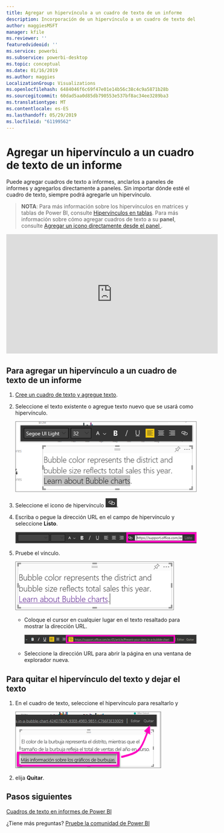 ```yaml
---
title: Agregar un hipervínculo a un cuadro de texto de un informe
description: Incorporación de un hipervínculo a un cuadro de texto del servicio Power BI y de Power BI Desktop
author: maggiesMSFT
manager: kfile
ms.reviewer: ''
featuredvideoid: ''
ms.service: powerbi
ms.subservice: powerbi-desktop
ms.topic: conceptual
ms.date: 01/16/2019
ms.author: maggies
LocalizationGroup: Visualizations
ms.openlocfilehash: 6484046f6c69f47e01e14b56c38c4c9a5871b28b
ms.sourcegitcommit: 60dad5aa0d85db790553e537bf8ac34ee3289ba3
ms.translationtype: MT
ms.contentlocale: es-ES
ms.lasthandoff: 05/29/2019
ms.locfileid: "61199562"
---
```

# <a name="add-a-hyperlink-to-a-text-box-in-a-report"></a>Agregar un hipervínculo a un cuadro de texto de un informe
Puede agregar cuadros de texto a informes, anclarlos a paneles de informes y agregarlos directamente a paneles. Sin importar dónde esté el cuadro de texto, siempre podrá agregarle un hipervínculo.  

> **NOTA**: Para más información sobre los hipervínculos en matrices y tablas de Power BI, consulte [Hipervínculos en tablas](power-bi-hyperlinks-in-tables.md). Para más información sobre cómo agregar cuadros de texto a su **panel**, consulte [Agregar un icono directamente desde el panel ](service-dashboard-add-widget.md). 
> 
> 

<iframe width="560" height="315" src="https://www.youtube.com/embed/_3q6VEBhGew#t=0m55s" frameborder="0" allowfullscreen></iframe>


## <a name="to-add-a-hyperlink-to-a-text-box-in-a-report"></a>Para agregar un hipervínculo a un cuadro de texto de un informe
1. [Cree un cuadro de texto y agregue texto](power-bi-reports-add-text-and-shapes.md). 
2. Seleccione el texto existente o agregue texto nuevo que se usará como hipervínculo.
   
   ![Selección de texto en el cuadro de texto](media/service-add-hyperlink-to-text-box/power-bi-hyperlink-new.png)
3. Seleccione el icono de hipervínculo ![Icono de hipervínculo](media/service-add-hyperlink-to-text-box/power-bi-hyperlink-icon.png).
4. Escriba o pegue la dirección URL en el campo de hipervínculo y seleccione **Listo**.
   
   ![Escritura o pegado de la dirección URL en el campo de hipervínculo](media/service-add-hyperlink-to-text-box/power-bi-add-link.png)
5. Pruebe el vínculo.  
   
   ![Prueba del vínculo](media/service-add-hyperlink-to-text-box/power-bi-test-link.png)
   
   * Coloque el cursor en cualquier lugar en el texto resaltado para mostrar la dirección URL.  
     
      ![Colocación del cursor en cualquier lugar en el texto resaltado](media/service-add-hyperlink-to-text-box/power-bi-hyperlink-edit.png)
   * Seleccione la dirección URL para abrir la página en una ventana de explorador nueva.

## <a name="to-remove-the-hyperlink-but-leave-the-text"></a>Para quitar el hipervínculo del texto y dejar el texto
1. En el cuadro de texto, seleccione el hipervínculo para resaltarlo y
   
     ![Eliminación del hipervínculo](media/service-add-hyperlink-to-text-box/power-bi-hyperlink-remove.png)
2. elija **Quitar**. 

## <a name="next-steps"></a>Pasos siguientes
[Cuadros de texto en informes de Power BI](power-bi-reports-add-text-and-shapes.md)

¿Tiene más preguntas? [Pruebe la comunidad de Power BI](http://community.powerbi.com/)

